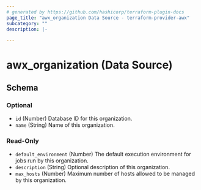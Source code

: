 ```yaml
---
# generated by https://github.com/hashicorp/terraform-plugin-docs
page_title: "awx_organization Data Source - terraform-provider-awx"
subcategory: ""
description: |-
  
---
```


# awx_organization (Data Source)





<!-- schema generated by tfplugindocs -->
## Schema

### Optional

- `id` (Number) Database ID for this organization.
- `name` (String) Name of this organization.

### Read-Only

- `default_environment` (Number) The default execution environment for jobs run by this organization.
- `description` (String) Optional description of this organization.
- `max_hosts` (Number) Maximum number of hosts allowed to be managed by this organization.
